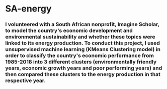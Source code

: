# SA-energy

### I volunteered with a South African nonprofit, Imagine Scholar, to model the country's economic development and environmental sustainability and whether these topics were linked to its energy production. To conduct this project, I used unsupervised machine learning (KMeans Clustering model) in order to classify the country's economic performance from 1985-2018 into 3 different clusters (environmentally friendly years, economic growth years and poor performing years) and then compared these clusters to the energy production in that respective year. 
